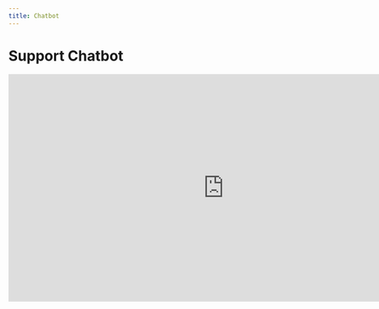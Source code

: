 ```yaml
---
title: Chatbot
---
```

# Support Chatbot
<iframe
	src="https://chat.berri.ai/aHR0cHM6Ly9zaGFyZWRkYnN0b3JlcXVlcnktN2JlYS04aGp3LnplZXQtYmVycmkuemVldC5hcHAvYmVycmlfcXVlcnk%2FcHJval9wYXRoPWluZGV4ZXMvZGFucy5odWFuZ0Bwb3NpdGl2ZWdyaWQuY29tLzRiYjIzNzA3LWVjMjctNDY5ZS04MzhhLTgwMzA0YjJjNzdlNw%3D%3D"
	frameborder="0"
	width="850"
	height="450"
></iframe>
